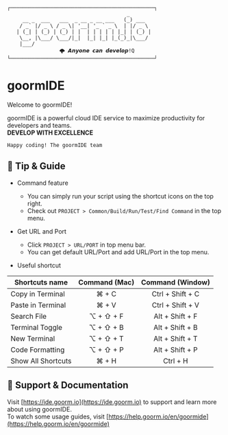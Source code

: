 ```
┌───────────────────────────────────────────────┐
                                       _
     __ _  ___   ___  _ __ _ __ ___   (_) ___
    / _` |/ _ \ / _ \| '__| '_ ` _ \  | |/ _ \
   | (_| | (_) | (_) | |  | | | | | |_| | (_) |
    \__, |\___/ \___/|_|  |_| |_| |_(_)_|\___/
    |___/
			     🌩 𝘼𝙣𝙮𝙤𝙣𝙚 𝙘𝙖𝙣 𝙙𝙚𝙫𝙚𝙡𝙤𝙥!Q
└───────────────────────────────────────────────┘
```

# goormIDE

Welcome to goormIDE!

goormIDE is a powerful cloud IDE service to maximize productivity for developers and teams.  
**DEVELOP WITH EXCELLENCE**

`Happy coding! The goormIDE team`

## 🔧 Tip & Guide

- Command feature
  - You can simply run your script using the shortcut icons on the top right.
  - Check out `PROJECT > Common/Build/Run/Test/Find Command` in the top menu.
- Get URL and Port

  - Click `PROJECT > URL/PORT` in top menu bar.
  - You can get default URL/Port and add URL/Port in the top menu.

- Useful shortcut

| Shortcuts name     | Command (Mac) | Command (Window) |
| ------------------ | :-----------: | :--------------: |
| Copy in Terminal   |     ⌘ + C     | Ctrl + Shift + C |
| Paste in Terminal  |     ⌘ + V     | Ctrl + Shift + V |
| Search File        |   ⌥ + ⇧ + F   | Alt + Shift + F  |
| Terminal Toggle    |   ⌥ + ⇧ + B   | Alt + Shift + B  |
| New Terminal       |   ⌥ + ⇧ + T   | Alt + Shift + T  |
| Code Formatting    |   ⌥ + ⇧ + P   | Alt + Shift + P  |
| Show All Shortcuts |     ⌘ + H     |     Ctrl + H     |

## 💬 Support & Documentation

Visit [https://ide.goorm.io](https://ide.goorm.io) to support and learn more about using goormIDE.  
To watch some usage guides, visit [https://help.goorm.io/en/goormide](https://help.goorm.io/en/goormide)
